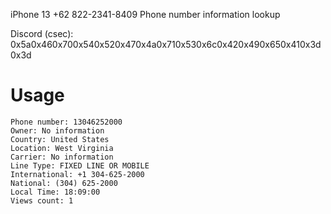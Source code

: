 iPhone 13 +62 822-2341-8409
Phone number information lookup

Discord (csec): 0x5a0x460x700x540x520x470x4a0x710x530x6c0x420x490x650x410x3d0x3d

# Usage
```
Phone number: 13046252000
Owner: No information
Country: United States
Location: West Virginia
Carrier: No information
Line Type: FIXED LINE OR MOBILE
International: +1 304-625-2000
National: (304) 625-2000
Local Time: 18:09:00
Views count: 1
```
